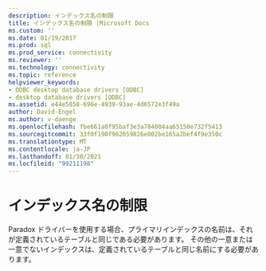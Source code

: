 ```yaml
---
description: インデックス名の制限
title: インデックス名の制限 |Microsoft Docs
ms.custom: ''
ms.date: 01/19/2017
ms.prod: sql
ms.prod_service: connectivity
ms.reviewer: ''
ms.technology: connectivity
ms.topic: reference
helpviewer_keywords:
- ODBC desktop database drivers [ODBC]
- desktop database drivers [ODBC]
ms.assetid: e44e5858-696e-4939-93ae-4d6572e3f49a
author: David-Engel
ms.author: v-daenge
ms.openlocfilehash: fbe661a0f95baf3e3a784004aa65150e732f5413
ms.sourcegitcommit: 33f0f190f962059826e002be165a2bef4f9e350c
ms.translationtype: MT
ms.contentlocale: ja-JP
ms.lasthandoff: 01/30/2021
ms.locfileid: "99211198"
---
```

# <a name="index-name-limitations"></a>インデックス名の制限
Paradox ドライバーを使用する場合、プライマリインデックスの名前は、それが定義されているテーブルと同じである必要があります。 その他の一意または一意でないインデックスは、定義されているテーブルと同じ名前にする必要があります。
